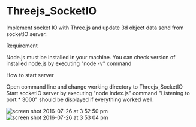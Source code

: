 # Threejs_SocketIO
Implement socket IO with Three.js and update 3d object data send from socketIO server.

Requirement

Node.js must be installed in your machine.
You can check version of installed node.js by executing "node -v" command

How to start server

Open command line and change working directory to Threejs_SocketIO
Start socketIO server by executing  "node index.js" command
"Listening to port * 3000" should be displayed if everything worked well.

![screen shot 2016-07-26 at 3 52 50 pm](https://cloud.githubusercontent.com/assets/4947210/17134260/47afdd7e-5349-11e6-837e-0dd983b3efd9.png)
![screen shot 2016-07-26 at 3 53 04 pm](https://cloud.githubusercontent.com/assets/4947210/17134261/47b42eb0-5349-11e6-882f-b81a47a7eed4.png)
